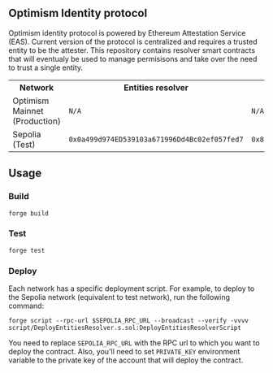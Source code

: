 ## Optimism Identity protocol

Optimism identity protocol is powered by Ethereum Attestation Service (EAS). Current version of the protocol is centralized and requires a trusted entity to be the attester. This repository contains resolver smart contracts that will eventualy be used to manage permisisons and take over the need to trust a single entity.

<table>
<tr>
<th>Network</th>
<th>Entities resolver</th>
<th>Entities schama</th>
</tr>
<tr>
<td>Optimism Mainnet (Production)</td>
<td><code>N/A</code></td>
<td><code>N/A</code></td>
</tr>
<tr>
<td>Sepolia (Test)</td>
<td><code>0x0a499d974ED539103a671996Dd4Bc02ef057fed7</code></td>
<td><code>0x8c7caec2099387742528885f57e0bfab6f76bdbc898ef2e5a10e5b2c664e0966</code></td>

</tr>
</table>

## Usage

### Build

```shell
forge build
```

### Test

```shell
forge test
```

### Deploy

Each network has a specific deployment script. For example, to deploy to the Sepolia network (equivalent to test network), run the following command:

```shell
forge script --rpc-url $SEPOLIA_RPC_URL --broadcast --verify -vvvv script/DeployEntitiesResolver.s.sol:DeployEntitiesResolverScript
```

You need to replace `SEPOLIA_RPC_URL` with the RPC url to which you want to deploy the contract.
Also, you'll need to set `PRIVATE_KEY` environment variable to the private key of the account that will deploy the contract.
